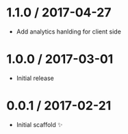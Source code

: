 1.1.0 / 2017-04-27
==================

  * Add analytics hanlding for client side

1.0.0 / 2017-03-01
==================

  * Initial release

0.0.1 / 2017-02-21
==================

  * Initial scaffold :sparkles:

